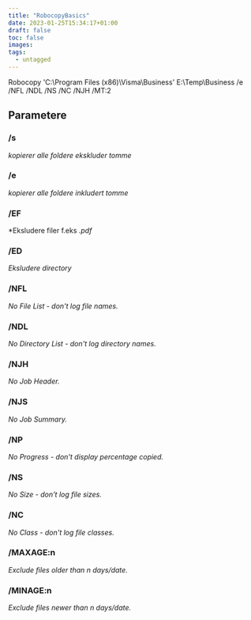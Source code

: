 ```yaml
---
title: "RobocopyBasics"
date: 2023-01-25T15:34:17+01:00
draft: false
toc: false
images:
tags:
  - untagged
---
```


Robocopy 'C:\Program Files (x86)\Visma\Business\' E:\Temp\Business /e /NFL /NDL /NS /NC /NJH /MT:2

## Parametere

### /s
*kopierer alle foldere ekskluder tomme*
### /e
*kopierer alle foldere inkludert tomme*
### /EF
*Eksludere filer f.eks *.pdf*
### /ED
*Eksludere directory*
### /NFL
*No File List - don't log file names.*
### /NDL
*No Directory List - don't log directory names.*
### /NJH
*No Job Header.*
### /NJS 
*No Job Summary.*
### /NP  
*No Progress - don't display percentage copied.*
### /NS  
*No Size - don't log file sizes.*
### /NC  
*No Class - don't log file classes.*
### /MAXAGE:n
*Exclude files older than n days/date.*
### /MINAGE:n
*Exclude files newer than n days/date.*

